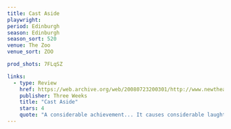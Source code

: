 ```yaml
---
title: Cast Aside
playwright:
period: Edinburgh
season: Edinburgh
season_sort: 520
venue: The Zoo
venue_sort: ZOO

prod_shots: 7FLqSZ

links:
  - type: Review
    href: https://web.archive.org/web/20080723200301/http://www.newtheatre.org.uk/extra/castaside.html
    publisher: Three Weeks
    title: "Cast Aside"
    stars: 4
    quote: "A considerable achievement... It causes considerable laughter,..played with the carefree batting chuckle-fest comedy needs. Each of the young cast gives it their all, and lucky them, the play gives them characters you can believe in... a real treat!"
---
```

